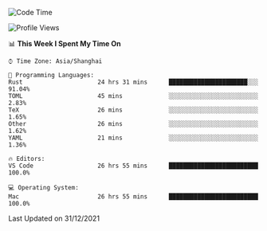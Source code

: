 <!--START_SECTION:waka-->
![Code Time](http://img.shields.io/badge/Code%20Time-877%20hrs%2052%20mins-blue)

![Profile Views](http://img.shields.io/badge/Profile%20Views-13-blue)

📊 **This Week I Spent My Time On** 

```text
⌚︎ Time Zone: Asia/Shanghai

💬 Programming Languages: 
Rust                     24 hrs 31 mins      ██████████████████████░░░   91.04% 
TOML                     45 mins             ░░░░░░░░░░░░░░░░░░░░░░░░░   2.83% 
TeX                      26 mins             ░░░░░░░░░░░░░░░░░░░░░░░░░   1.65% 
Other                    26 mins             ░░░░░░░░░░░░░░░░░░░░░░░░░   1.62% 
YAML                     21 mins             ░░░░░░░░░░░░░░░░░░░░░░░░░   1.36%

🔥 Editors: 
VS Code                  26 hrs 55 mins      █████████████████████████   100.0%

💻 Operating System: 
Mac                      26 hrs 55 mins      █████████████████████████   100.0%

```


 Last Updated on 31/12/2021
<!--END_SECTION:waka-->
